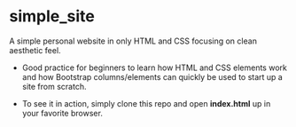 # simple_site
A simple personal website in only HTML and CSS focusing on clean aesthetic feel.

* Good practice for beginners to learn how HTML and CSS elements work and how Bootstrap columns/elements
can quickly be used to start up a site from scratch. 

* To see it in action, simply clone this repo and open **index.html** up in your favorite browser.
